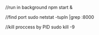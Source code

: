//run in background
npm start &

//find port 
sudo netstat -tupln |grep :8000

//kill proccess by PID
sudo kill -9 <PID>


